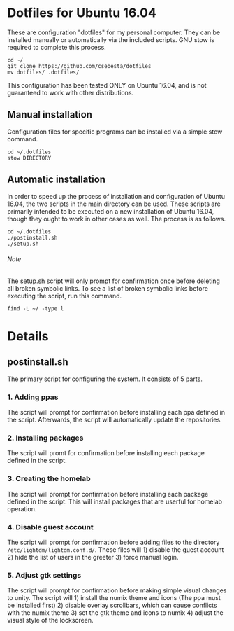 # Dotfiles for Ubuntu 16.04

These are configuration "dotfiles" for my personal computer. They can be installed manually or automatically via the included scripts. GNU stow is required to complete this process.

    cd ~/
    git clone https://github.com/csebesta/dotfiles
    mv dotfiles/ .dotfiles/

This configuration has been tested ONLY on Ubuntu 16.04, and is not guaranteed to work with other distributions.

## Manual installation

Configuration files for specific programs can be installed via a simple stow command.

    cd ~/.dotfiles
    stow DIRECTORY
    
## Automatic installation

In order to speed up the process of installation and configuration of Ubuntu 16.04, the two scripts in the main directory can be used. These scripts are primarily intended to be executed on a new installation of Ubuntu 16.04, though they ought to work in other cases as well. The process is as follows.

    cd ~/.dotfiles
    ./postinstall.sh
    ./setup.sh

###### Note

The setup.sh script will only prompt for confirmation once before deleting all broken symbolic links. To see a list of broken symbolic links before executing the script, run this command.

    find -L ~/ -type l
    
# Details

## postinstall.sh

The primary script for configuring the system. It consists of 5 parts.

### 1. Adding ppas

The script will prompt for confirmation before installing each ppa defined in the script. Afterwards, the script will automatically update the repositories.

### 2. Installing packages

The script will promt for confirmation before installing each package defined in the script.

### 3. Creating the homelab

The script will prompt for confirmation before installing each package defined in the script. This will install packages that are userful for homelab operation.

### 4. Disable guest account

The script will prompt for confirmation before adding files to the directory `/etc/lightdm/lightdm.conf.d/`. These files will 1) disable the guest account 2) hide the list of users in the greeter 3) force manual login.

### 5. Adjust gtk settings

The script will prompt for confirmation before making simple visual changes to unity. The script will 1) install the numix theme and icons (The ppa must be installed first) 2) disable overlay scrollbars, which can cause conflicts with the numix theme 3) set the gtk theme and icons to numix 4) adjust the visual style of the lockscreen.
